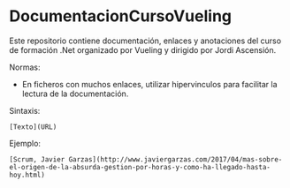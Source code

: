 # DocumentacionCursoVueling

Este repositorio contiene documentación, enlaces y anotaciones del curso de formación .Net organizado por Vueling y dirigido por Jordi Ascensión.

Normas:
* En ficheros con muchos enlaces, utilizar hipervinculos para facilitar la lectura de la documentación.

Sintaxis:

    [Texto](URL)

Ejemplo:

    [Scrum, Javier Garzas](http://www.javiergarzas.com/2017/04/mas-sobre-el-origen-de-la-absurda-gestion-por-horas-y-como-ha-llegado-hasta-hoy.html)
